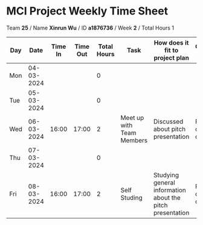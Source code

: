 # MCI Project Weekly Time Sheet

Team **25** / Name **Xinrun Wu** / ID **a1876736** / Week **2** / Total Hours 1

| Day | Date       | Time In | Time Out | Total Hours | Task | How does it fit to project plan | Outcome/Next action |
| --- | ---------- | ------- | -------- | ----------- | ---- | ------------------------------- | ------------------- |
| Mon | 04-03-2024 |         |          | 0           | | | |
| Tue | 05-03-2024 |         |          | 0           | | | |
| Wed | 06-03-2024 | 16:00   | 17:00    | 2           | Meet up with Team Members | Discussed about pitch presentation |Presentation content defined|
| Thu | 07-03-2024 |         |          | 0           | | | |
| Fri | 08-03-2024 | 16:00   | 17:00    | 2           | Self Studing| Studying general information about the pitch presentation| Prepare questions for client meeting|

